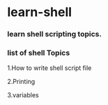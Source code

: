 # learn-shell

### learn shell scripting topics.

### list of shell Topics 

1.How to write shell script file

2.Printing

3.variables